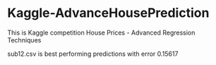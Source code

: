 # Kaggle-AdvanceHousePrediction

This is Kaggle competition House Prices - Advanced Regression Techniques

sub12.csv is best performing predictions with error 0.15617
